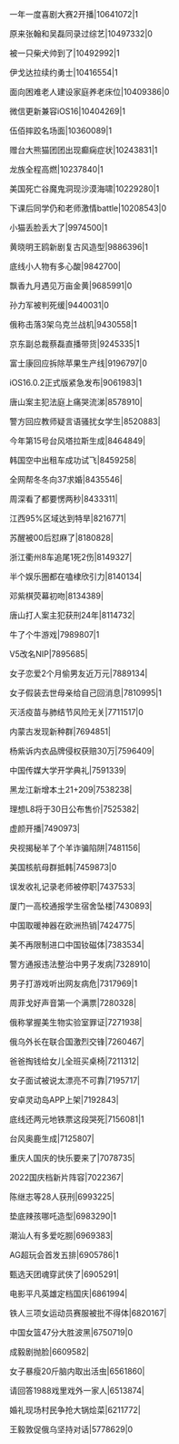 一年一度喜剧大赛2开播|10641072|1

原来张翰和吴磊同录过综艺|10497332|0

被一只柴犬帅到了|10492992|1

伊戈达拉续约勇士|10416554|1

面向困难老人建设家庭养老床位|10409386|0

微信更新兼容iOS16|10404269|1

伍佰摔跤名场面|10360089|1

赠台大熊猫团团出现癫痫症状|10243831|1

龙族全程高燃|10237840|1

美国死亡谷魔鬼洞现沙漠海啸|10229280|1

下课后同学仍和老师激情battle|10208543|0

小猫丢脸丢大了|9974500|1

黄晓明王鸥新剧复古风造型|9886396|1

底线小人物有多心酸|9842700|

飘香九月遇见万亩金黄|9685991|0

孙力军被判死缓|9440031|0

俄称击落3架乌克兰战机|9430558|1

京东副总裁蔡磊直播带货|9245335|1

富士康回应拆除苹果生产线|9196797|0

iOS16.0.2正式版紧急发布|9061983|1

唐山案主犯法庭上痛哭流涕|8578910|

警方回应教师疑言语骚扰女学生|8520883|

今年第15号台风塔拉斯生成|8464849|

韩国空中出租车成功试飞|8459258|

全网帮冬冬向37求婚|8435546|

周深看了都要愣两秒|8433311|

江西95%区域达到特旱|8216771|

苏醒被00后怼麻了|8180828|

浙江衢州8车追尾1死2伤|8149327|

半个娱乐圈都在嗑棣欣引力|8140134|

邓紫棋荧幕初吻|8134389|

唐山打人案主犯获刑24年|8114732|

牛了个牛游戏|7989807|1

V5改名NIP|7895685|

女子恋爱2个月偷男友近万元|7889134|

女子假装去世母亲给自己回消息|7810995|1

灭活疫苗与肺结节风险无关|7711517|0

内蒙古发现新种群|7694851|

杨紫诉内衣品牌侵权获赔30万|7596409|

中国传媒大学开学典礼|7591339|

黑龙江新增本土21+209|7538238|

理想L8将于30日公布售价|7525382|

虚颜开播|7490973|

央视揭秘羊了个羊诈骗陷阱|7481156|

美国核航母群抵韩|7459873|0

误发收礼记录老师被停职|7437533|

厦门一高校通报学生宿舍坠楼|7430893|

中国取暖神器在欧洲热销|7424775|

美不再限制进口中国钕磁体|7383534|

警方通报违法整治中男子发病|7328910|

男子打游戏听出网友病危|7317969|1

周菲戈好声音第一个满票|7280328|

俄称掌握美生物实验室罪证|7271938|

俄乌外长在联合国激烈交锋|7260467|

爸爸掏钱给女儿全班买桌椅|7211312|

女子面试被说太漂亮不可靠|7195717|

安卓灵动岛APP上架|7192843|

底线还两元地铁票这段哭死|7156081|1

台风奥鹿生成|7125807|

重庆人国庆的快乐要来了|7078735|

2022国庆档新片阵容|7022367|

陈继志等28人获刑|6993225|

垫底辣孩哪吒造型|6983290|1

潮汕人有多爱吃朥|6969383|

AG超玩会首发五排|6905786|1

甄选天团魂穿武侠了|6905291|

电影平凡英雄定档国庆|6861994|

铁人三项女运动员赛服被批不得体|6820167|

中国女篮47分大胜波黑|6750719|0

成毅剧抛脸|6609582|

女子暴瘦20斤脑内取出活虫|6561860|

请回答1988戏里戏外一家人|6513874|

婚礼现场村民争抢大锅烩菜|6211772|

王毅敦促俄乌坚持对话|5778629|0

